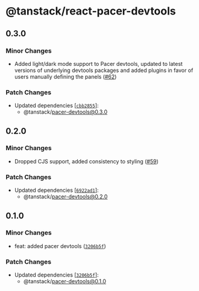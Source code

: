# @tanstack/react-pacer-devtools

## 0.3.0

### Minor Changes

- Added light/dark mode support to Pacer devtools, updated to latest versions of underlying devtools packages and added plugins in favor of users manually defining the panels ([#62](https://github.com/TanStack/pacer/pull/62))

### Patch Changes

- Updated dependencies [[`cbb2855`](https://github.com/TanStack/pacer/commit/cbb285548a49799494c6fb2196aa06b6e181720f)]:
  - @tanstack/pacer-devtools@0.3.0

## 0.2.0

### Minor Changes

- Dropped CJS support, added consistency to styling ([#59](https://github.com/TanStack/pacer/pull/59))

### Patch Changes

- Updated dependencies [[`6922ad1`](https://github.com/TanStack/pacer/commit/6922ad12e56a447f76eb9cbfad63fd054354cd80)]:
  - @tanstack/pacer-devtools@0.2.0

## 0.1.0

### Minor Changes

- feat: added pacer devtools ([`3206b5f`](https://github.com/TanStack/pacer/commit/3206b5f8167d13bc1c642c53574bb65ea126d24b))

### Patch Changes

- Updated dependencies [[`3206b5f`](https://github.com/TanStack/pacer/commit/3206b5f8167d13bc1c642c53574bb65ea126d24b)]:
  - @tanstack/pacer-devtools@0.1.0
